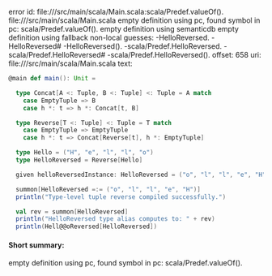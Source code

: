 error id: file://<WORKSPACE>/src/main/scala/Main.scala:scala/Predef.valueOf().
file://<WORKSPACE>/src/main/scala/Main.scala
empty definition using pc, found symbol in pc: scala/Predef.valueOf().
empty definition using semanticdb
empty definition using fallback
non-local guesses:
	 -HelloReversed.
	 -HelloReversed#
	 -HelloReversed().
	 -scala/Predef.HelloReversed.
	 -scala/Predef.HelloReversed#
	 -scala/Predef.HelloReversed().
offset: 658
uri: file://<WORKSPACE>/src/main/scala/Main.scala
text:
```scala
@main def main(): Unit =

  type Concat[A <: Tuple, B <: Tuple] <: Tuple = A match
    case EmptyTuple => B
    case h *: t => h *: Concat[t, B]

  type Reverse[T <: Tuple] <: Tuple = T match
    case EmptyTuple => EmptyTuple
    case h *: t => Concat[Reverse[t], h *: EmptyTuple]

  type Hello = ("H", "e", "l", "l", "o")
  type HelloReversed = Reverse[Hello]

  given helloReversedInstance: HelloReversed = ("o", "l", "l", "e", "H")

  summon[HelloReversed =:= ("o", "l", "l", "e", "H")]
  println("Type-level tuple reverse compiled successfully.")

  val rev = summon[HelloReversed]
  println("HelloReversed type alias computes to: " + rev)
  println(Hell@@oReversed[HelloReversed])
```


#### Short summary: 

empty definition using pc, found symbol in pc: scala/Predef.valueOf().